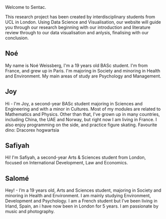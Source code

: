 Welcome to Sentac.

This research project has been created by interdisciplinary students from UCL in London. Using Data Science and Visualisation, our website will guide you through our research beginning with our introduction and literature review through to our data visualisation and anlysis, finalising with our conclusion.



## Noé
My name is Noé Weissberg, I'm a 19 years old BASc student. I'm from France, and grew up in Paris. I'm majoring in Society and minoring in Health and Environment. My main areas of study are Psychology and Management. 

## Joy
Hi - I'm Joy, a second-year BASc student majoring in Sciences and Engineering and with a minor in Cultures. Most of my modules are related to Mathematics and Physics.
Other than that, I've grown up in many countries, including China, the UAE and Norway, but right now I am living in France. I also enjoy programming on the side, and practice figure skating. 
Favourite dino: Dracorex hogwartsia

## Safiyah
Hi! I'm Safiyah, a second-year Arts & Sciences student from London, focused on International Development, Law and Economics.

## Salomé 
Hey! - I’m a 19 years old, Arts and Sciences student, majoring in Society and minoring in Health and Environment. I am mainly studying Environment, Development and Psychology.
I am a French student but I’ve been living in Irland, Spain, an i have now been in London for 5 years.
I am passionate by music and photography. 
